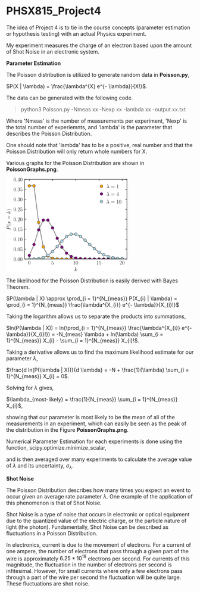 # PHSX815_Project4

The idea of Project 4 is to tie in the course concepts (parameter estimation or hypothesis testing) with an actual Physics experiment.

My experiment measures the charge of an electron based upon the amount of Shot Noise in an electronic system.

**Parameter Estimation**

The Poisson distribution is utilized to generate random data in **Poisson.py**, 

$P(X | \lambda) = \frac{\lambda^{X} e^{- \lambda}}{X!}$.

The data can be generated with the following code.

>python3 Poisson.py -Nmeas xx -Nexp xx -lambda xx -output xx.txt

Where 'Nmeas' is the number of measurements per experiment, 'Nexp' is the total number of experiemnts, and 'lambda' is the parameter that describes the Poisson Distribution. 

One should note that 'lambda' has to be a positive, real number and that the Poisson Distribution will only return whole numbers for X. 

Various graphs for the Poisson Distribution are shown in **PoissonGraphs.png**.

![PoissonGraphs.png](https://github.com/DJDdawg/PHSX815_Project4/blob/main/PoissonGraphs.png)

The likelihood for the Poisson Distribution is easily derived with Bayes Theorem.

$P(\lambda | X) \approx \prod_{i = 1}^{N_{meas}} P(X_{i} | \lambda) = \prod_{i = 1}^{N_{meas}} \frac{\lambda^{X_{i}} e^{- \lambda}}{X_{i}!}$

Taking the logarithm allows us to separate the products into summations,

$ln(P(\lambda | X)) =  ln(\prod_{i = 1}^{N_{meas}} \frac{\lambda^{X_{i}} e^{- \lambda}}{X_{i}!}) = -N_{meas} \lambda + ln(\lambda) \sum_{i = 1}^{N_{meas}} X_{i} - \sum_{i = 1}^{N_{meas}} X_{i}!$.

Taking a derivative allows us to find the maximum likelihood estimate for our parameter $\lambda$, 

$\frac{d ln(P(\lambda | X))}{d \lambda} = -N + \frac{1}{\lambda} \sum_{i = 1}^{N_{meas}} X_{i} = 0$.

Solving for $\lambda$ gives,

$\lambda_{most-likely} = \frac{1}{N_{meas}} \sum_{i = 1}^{N_{meas}} X_{i}$,

showing that our parameter is most likely to be the mean of all of the measurements in an experiment, which can easily be seen as the peak of the distribution in the Figure **PoissonGraphs.png**.
 
Numerical Parameter Estimation for each experiments is done using the function, scipy.optimize.minimize_scalar,  

and is then averaged over many experiments to calculate the average value of $\lambda$ and its uncertainty, $\sigma_{\lambda}$. 


**Shot Noise**

The Poisson Distribution describes how many times you expect an event to occur given an average rate parameter $\lambda$. One example of the application of this phenomenon is that of Shot Noise. 

Shot Noise is a type of noise that occurs in electronic or optical equipment due to the quantized value of the electric charge, or the particle nature of light (the photon). Fundamentally, Shot Noise can be described as fluctuations in a Poisson Distribution. 

In electronics, current is due to the movement of electrons. For a  current of one ampere, the number of electrons that pass through a given part of the wire is approximately $6.25 * 10^{18}$ electrons per second. For currents of this magnitude, the fluctuation in the number of electrons per second is infitesimal. However, for small currents where only a few electrons pass through a part of the wire per second the fluctuation will be quite large. These fluctuations are shot noise.


